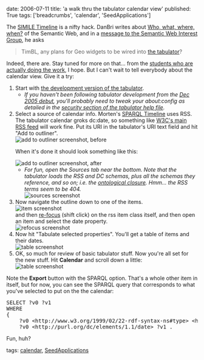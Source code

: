 date: 2006-07-11
title: 'a walk thru the tabulator calendar view'
published: True
tags: ['breadcrumbs', 'calendar', 'SeedApplications']

<div>  <p>The <a href="http://simile.mit.edu/timeline/">SIMILE Timeline</a> is a nifty hack. DanBri writes about <a href="http://danbri.org/words/2006/07/06/153">Who, what, where, when?</a> of the Semantic Web, and in a <a href="http://lists.w3.org/Archives/Public/semantic-web/2006Jun/0126.html"> message to the Semantic Web Interest Group</a>, he asks</p>  <blockquote> TimBL, any plans for Geo widgets to be wired into <a href="http://www.w3.org/2005/10/ajaw/tab.html">the tabulator</a>?</blockquote>  <p>Indeed, there are. Stay tuned for more on that... from the <a href="/2005/ajar/ajaw/people/">students who are actually doing the work</a>, I hope. But I can&#39;t wait to tell everybody about the calendar view. Give it a try:</p>  <ol> <li>Start with <a href="/2005/ajar/ajaw/tab.html">the development version of the tabulator</a>. <ul> <li><em>If you haven&#39;t been following tabulator development from the <a href="/breadcrumbs/node/62">Dec 2005 debut</a>, you&#39;ll probably need to tweak your about:config as detailed in the <a href="/2005/ajar/ajaw/Help.html#Security">security section of the tabulator help file</a>.</em></li> </ul> </li> <li> Select a source of calendar info. Morten&#39;s <a href="http://www.wasab.dk/morten/2006/07/sparql-timeline/">SPARQL Timeline</a> uses RSS. The tabulator calendar groks dc:date, so something like <a href="http://www.w3.org/2000/08/w3c-synd/home.rss">W3C&#39;s main RSS feed</a> will work fine. Put its URI in the tabulator&#39;s URI text field and hit &quot;Add to outliner&quot;. <div class="screenshot"><img src="/2005/ajar/ajaw/tut/tabulator_screenshots/01add-to-outliner.png" alt="add to outliner screenshot, before" /></div> <p>When it&#39;s done it should look something like this:</p> <div class="screenshot"><img src="/2005/ajar/ajaw/tut/tabulator_screenshots/01add-done.png" alt="add to outliner screenshot, after" /></div>  <ul> <li><em>For fun, open the Sources tab near the bottom. Note that the tabulator loads the RSS and DC schemas, plus all the schemas they reference, and so on; i.e. the <a href="http://esw.w3.org/topic/OntologicalClosure">ontological closure</a>. Hmm... the RSS terms seem to be 404.</em> <div class="screenshot"><img src="/2005/ajar/ajaw/tut/tabulator_screenshots/01-sources.png" alt="sources screenshot" /></div> </li> </ul> </li> <li>Now navigate the outline down to one of the items. <div class="screenshot"><img src="/2005/ajar/ajaw/tut/tabulator_screenshots/02-item.png" alt="item screenshot" /></div> and then <a href="/2005/ajar/ajaw/Help.html">re-focus</a> (shift click) on the rss item class itself, and then open an item and select the date property. <div class="screenshot"><img src="/2005/ajar/ajaw/tut/tabulator_screenshots/02-refocus.png" alt="refocus screenshot" /></div> </li> <li>Now hit &quot;Tabulate selected properties&quot;. You&#39;ll get a table of items and their dates. <div class="screenshot"><img src="/2005/ajar/ajaw/tut/tabulator_screenshots/03-table.png" alt="table screenshot" /></div></li>  <li>OK, so much for review of basic tabulator stuff. Now you&#39;re all set for the new stuff. Hit <strong>Calendar</strong> and scroll down a little:  <div class="screenshot"><img src="/2005/ajar/ajaw/tut/tabulator_screenshots/04-calendar.png" alt="table screenshot" /></div>  </li> </ol>  <p>Note the <strong>Export</strong> button with the SPARQL option. That&#39;s a whole other item in itself, but for now, you can see the SPARQL query that corresponds to what you&#39;ve selected to put on the the calendar:</p> <pre>SELECT ?v0 ?v1 <br />WHERE <br />{ <br />    ?v0 &lt;http://www.w3.org/1999/02/22-rdf-syntax-ns#type&gt; &lt;http://purl.org/rss/1.0/item&gt; .<br />    ?v0 &lt;http://purl.org/dc/elements/1.1/date&gt; ?v1 .<br /></pre>  <p>Fun, huh?</p>  <div>tags: <a rel="tag" href="http://del.icio.us/connolly/calendar">calendar</a>, <a rel="tag" href="http://esw.w3.org/topic/SeedApplications">SeedApplications</a></div> </div> 